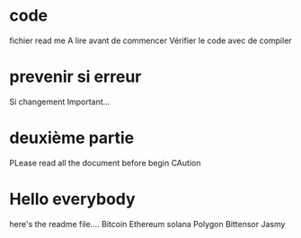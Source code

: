 # code
fichier read me
A lire avant de commencer
Vérifier le code avec de compiler
# prevenir si erreur
Si changement
Important...
# deuxième partie
PLease read all the document before begin
CAution
# Hello everybody
here's the readme file....
Bitcoin
Ethereum
solana
Polygon
Bittensor
Jasmy
